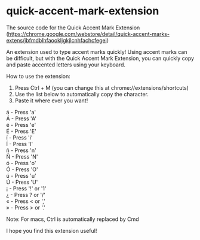 # quick-accent-mark-extension
The source code for the Quick Accent Mark Extension (https://chrome.google.com/webstore/detail/quick-accent-marks-extens/jbfmdblhfaookljgkjlcnhfachcfegei)

An extension used to type accent marks quickly!
Using accent marks can be difficult, but with the Quick Accent Mark Extension, you can quickly copy and paste accented letters using your keyboard.

How to use the extension:

1. Press Ctrl + M (you can change this at chrome://extensions/shortcuts)
2. Use the list below to automatically copy the character.
3. Paste it where ever you want!

á - Press 'a'
<br>Á - Press 'A'
<br>é - Press 'e'
<br>É - Press 'E'
<br>í - Press 'i'
<br>Í - Press 'I'
<br>ñ - Press 'n'
<br>Ñ - Press 'N'
<br>ó - Press 'o'
<br>Ó - Press 'O'
<br>ú - Press 'u'
<br>Ú - Press 'U'
<br>¡ - Press '!' or '1'
<br>¿ - Press ? or '/'
<br>« - Press < or ','
<br>» - Press > or '.'

Note: For macs, Ctrl is automatically replaced by Cmd

I hope you find this extension useful!
